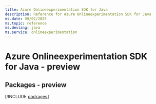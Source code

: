 ```yaml
---
title: Azure Onlineexperimentation SDK for Java
description: Reference for Azure Onlineexperimentation SDK for Java
ms.date: 09/02/2025
ms.topic: reference
ms.devlang: java
ms.service: onlineexperimentation
---
```

# Azure Onlineexperimentation SDK for Java - preview
## Packages - preview
[!INCLUDE [packages](onlineexperimentation-index.md)]